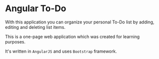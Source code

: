 # Angular To-Do

With this application you can organize your personal To-Do list by adding, editing and deleting list items.

This is a one-page web application which was created for learning purposes.

It's written in `AngularJS` and uses `Bootstrap` framework.
